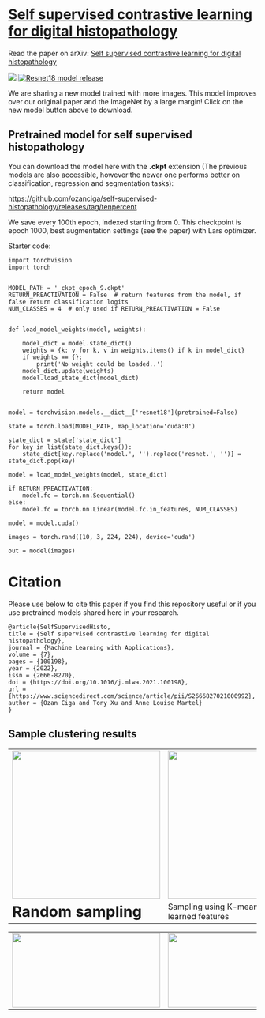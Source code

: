 # [Self supervised contrastive learning for digital histopathology](https://arxiv.org/abs/2011.13971)

Read the paper on arXiv: [Self supervised contrastive learning for digital histopathology](https://arxiv.org/pdf/2011.13971.pdf)

<img src="https://img.shields.io/badge/-UPDATE-red.svg" /> [![Resnet18 model release](https://img.shields.io/badge/NEW-MODEL-<GREEN>.svg)](https://github.com/ozanciga/self-supervised-histopathology/releases/tag/tenpercent)

We are sharing a new model trained with more images. This model improves over our original paper and the ImageNet by a large margin! Click on the new model button above to download.

## Pretrained model for self supervised histopathology

You can download the model here with the **.ckpt** extension (The previous models are also accessible, however the newer one performs better on classification, regression and segmentation tasks):

https://github.com/ozanciga/self-supervised-histopathology/releases/tag/tenpercent

We save every 100th epoch, indexed starting from 0. 
This checkpoint is epoch 1000, best augmentation settings (see the paper) with Lars optimizer.

Starter code:

```
import torchvision
import torch


MODEL_PATH = '_ckpt_epoch_9.ckpt'
RETURN_PREACTIVATION = False  # return features from the model, if false return classification logits
NUM_CLASSES = 4  # only used if RETURN_PREACTIVATION = False


def load_model_weights(model, weights):

    model_dict = model.state_dict()
    weights = {k: v for k, v in weights.items() if k in model_dict}
    if weights == {}:
        print('No weight could be loaded..')
    model_dict.update(weights)
    model.load_state_dict(model_dict)

    return model


model = torchvision.models.__dict__['resnet18'](pretrained=False)

state = torch.load(MODEL_PATH, map_location='cuda:0')

state_dict = state['state_dict']
for key in list(state_dict.keys()):
    state_dict[key.replace('model.', '').replace('resnet.', '')] = state_dict.pop(key)

model = load_model_weights(model, state_dict)

if RETURN_PREACTIVATION:
    model.fc = torch.nn.Sequential()
else:
    model.fc = torch.nn.Linear(model.fc.in_features, NUM_CLASSES)

model = model.cuda()

images = torch.rand((10, 3, 224, 224), device='cuda')

out = model(images)
```

# Citation
Please use below to cite this paper if you find this repository useful or if you use pretrained models shared here in your research.

```
@article{SelfSupervisedHisto,
title = {Self supervised contrastive learning for digital histopathology},
journal = {Machine Learning with Applications},
volume = {7},
pages = {100198},
year = {2022},
issn = {2666-8270},
doi = {https://doi.org/10.1016/j.mlwa.2021.100198},
url = {https://www.sciencedirect.com/science/article/pii/S2666827021000992},
author = {Ozan Ciga and Tony Xu and Anne Louise Martel}
}
```


## Sample clustering results

<table border="0">
 <tr>
    <td><img src="https://raw.githubusercontent.com/ozanciga/self-supervised-histopathology/main/images/rand.png" data-canonical-src="https://raw.githubusercontent.com/ozanciga/self-supervised-histopathology/main/rand.png" width="300" height="300" /></td>
     <td><img src="https://raw.githubusercontent.com/ozanciga/self-supervised-histopathology/main/images/clusters.png" data-canonical-src="https://raw.githubusercontent.com/ozanciga/self-supervised-histopathology/main/clusters.png" width="300" height="300" />
 </tr>
 <tr>
</td>
   <td><b style="font-size:30px">Random sampling</b></td>
    <td>Sampling using K-means clustering of learned features</td>
 </tr>
</table>



<table border="0">
 <tr>
    <td><img src="https://raw.githubusercontent.com/ozanciga/self-supervised-histopathology/main/images/Selfsupunsupervisedimagesamples-1.png" width="300" height="150" /></td>
    <td><img src="https://raw.githubusercontent.com/ozanciga/self-supervised-histopathology/main/images/Selfsupunsupervisedimagesamples-2.png" width="300" height="150" /></td>
    <td><img src="https://raw.githubusercontent.com/ozanciga/self-supervised-histopathology/main/images/Selfsupunsupervisedimagesamples-3.png" width="300" height="150" /></td>
 </tr>
</table>


